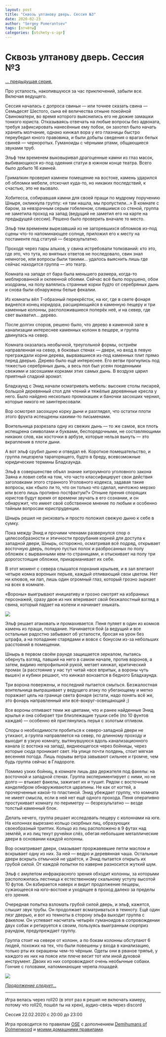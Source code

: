 ```yaml
---
layout: post
title: "Сквозь ултанову дверь. Сессия №3"
date: 2020-02-23
author: "Sergey Pomerantsev"
tags: [отчёты]
categories: [otchety-s-igr]
---
```


# Сквозь ултанову дверь. Сессия №3

[… предыдущая серия.](https://stuartzaq.blot.im/%D1%81%D0%BA%D0%B2%D0%BE%D0%B7%D1%8C-%D1%83%D0%BB%D1%82%D0%B0%D0%BD%D0%BE%D0%B2%D1%83-%D0%B4%D0%B2%D0%B5%D1%80%D1%8C-%D1%81%D0%B5%D1%81%D1%81%D0%B8%D1%8F-%E2%84%962)

Про усталость, накопившуюся за час приключений, забыли все. Включая ведущего.

Сессия началась с допроса свиньи — или точнее сказать свина — Семьдесят Шестого, сына её величества отныне покойной Свиноматери, во время которого выяснились его не дюжие замашки тонкого юриста. Отказываясь отвечать на любые вопросы без адвоката, требуя зафиксировать нанесённые ему побои, он захотел было начать хранить молчание, однако кинжал вора у его глазницы быстро переубедил юного правовика, и были добыты сведения о врагах белых свиней — черноротых. Гуманоиды с чёрными ртами, общающиеся звуками труб.

Эльф тем временем выковыривал драгоценные камни из глаз масок, выбивающихся из-под одеяния статуи в южном конце театра. Всего было добыто 16 камней.

Грималкин проверил камнем помещение на востоке, камень ударился об обломки мебели, отскочил куда-то, но никаких последствий, к счастью, это не вызвало.

Хобитесса, собиравшая камни для своей пращи по мудрому поручению Шныря, окликнула группу: «я там нашла, мы пропустили…» В комнате с баром, за невзрачным серым гобеленом, слившимся со стеной, группа не заметила проход на запад (ведущий не заметил его на карте на предыдущей сессии). Решено было проверить вначале то место.

Эльф тем временем вырезавший из не загоревшихся обломков из-под сцены что-то напоминающее солнце, приложил его к месту на постаменте под статуей — безрезультатно.

Проходя через пары альков, у свина истребовали толкований: кто это, где это, что тута, но внятных ответов не последовало, свин знал немногое, или вопросы были такими… удалось выяснить лишь где сейчас находится группа — это театр.

Комната на западе от бара была меньшего размера, когда-то меблированной и оклеенной обоями. Сейчас всё было порушено, обои изодраны, на полу валялись странные корки будто от серебряных дынь и снова были обнаружены белые фекалии.

Из комнаты вёл Т-образный перекрёсток, на юг, где в свете фонаря виднелся конец коридора, расширяющийся в каменную пещеру и три каменные колонны, расположившиеся поперёк неё, и на север, где свет выхватил… дерево.

После долгих споров, решено было, что дерево в каменной зале в канализации интереснее каменных колонн в пещере, и группа двинулась на север.

Комната оказалась необычной, треугольной формы, остриём направленная на север, в боковых стенах — двери, но вход в левую преграждали корни дерева, вырвавшиеся из-под каменных плит прямо перед дверью. Дерево было ещё интереснее. Его ветви прогнулись под тяжестью серебряных дынь, а весь пол был усеян поеденными свежими и засохшими корками этих самых дынь. В воздухе царил приятный сладкий аромат.

Бладхаунд с Энид начали осматривать мебель: высокие столы писарей, большой деревянный стол для чтений и тяжёлые деревянные кресла у него. Было найдено несколько промокашек и баночки засохших чернил, которые никого не заинтересовали.

Вор осмотрел засохшую корку дыни и разглядел, что остатки плоти этого фрукта испещрены какими-то письменами.

Воительница разрезала одну из свежих дынь — то же самое, вся плоть испещрена символами и буквами, беспорядочными, не составляющими никаких слов, как косточки в арбузе, которые нельзя вынуть — это вкрапления в плоти дыни.

А вот эльф срубил дыню и отведал её. Короткое помешательство, и группа лицезрела тараторящего, будто в бреду, всевозможные юридические термины Бладхаунда.

Эльф в совершенстве объял знание хитроумного уголовного закона Заяна и ловил себя на том, что часто классифицирует свои действия заголовками этого странного Уголовного кодекса, задавая такие вопросы, как «было ли то, что он только что сделал, ничтожно мерзко или всего лишь противно постфактум?» Отныне прения спорящих юристов будут время от времени звучать в его сознании, и он обнаружит, что имеет своё собственное мнение по любым и особенно тайным вопросам юриспруденции.

Шнырь решил не рисковать и просто положил свежую дыню к себе в сумку.

Пока между Энид и прочими членами развернулся спор о целесообразности и этичности прорубания корней для доступа к западной двери, Шнырь, осторожно, осматривая всё подряд, открывает восточную дверь, полную пустых полок и разбросанных по полу обложек с вырванными кем-то страницами, и отыскивает на полу три дорогостоящие обложки, прикарманивает их себе.

В этот момент с севера слышатся порхания крыльев, и в зал влетают четыре комка вороньих перьев, каждый отливающий свои цветом. Нет ни клювов, ни лап, лишь один огромный глаз, который грозно зыркает на всех в комнате.

«Вороны» выигрывают инициативу и грозно смотрят на избранных персонажей, сразу двое из них вперивают свой безжалостный взгляд в свина, который падает на колени и начинает хныкать.

![](/assets/images/ultan_3_1.jpg)

Эльф решает атаковать и промахивается. Пеня пуляет в один из комков камень из пращи, попадание. Начинается бой (а ведущий и все остальные радостно забывают об усталости, бросая на урон без штрафа, а на попадание старядами и вовсе с бонусом из-за небольших расстояний в помещении.

Шнырь в первом своём раунде защищается зеркалом, пытаясь обернуть взгляд, павший на него в самом начале, против воронов, а затем, видимо непрофильной рукой, метает кинжал, критический промах (а расстояние у нас тут читай «все впритык, а вороны чуть выше») и кубики решают, что кинжал вонзается в бедного Бладхаунда.

Три ворона повержены, и последний пытается смыться. Безжалостная воительница выпрашивает у ведущего атаку по убегающему и метко поражает цель на границе света фонаря (кстати, надо понять всё же, это фонарь направленный или всё-вокруг-освещающий ;)

Все вороны отливают теми же цветами, что и ранее найденные Энид крылья и она собирает три близлежащие тушки себе (по 10 фунтов каждая) — особенно ей приглянулись перья с золотым отливом.

Споры о необходимости пробиться к северо-западной двери не утихают, а группа направляется на север, по длинному проходу и выходит в узкую комнату, вытянувшуюся вдоль канализационного канала (с востока на запад), виднеющегося через бойницы, через которые сюда проникает свет. На улице почти полдень, стоит мягкая весенняя погода. Лишь порывы ветра завывают сильнее и громче, чем будь группа сейчас в Гладороге.

Помимо узких бойниц, в комнате лишь два держателя под факелы: на восточной и западной стенах. Группа экспериментирует с ними, но не долго — втыкает факелы, зажигает их и тушит. Рядом с восточным канделябром обнаруживаются царапины. Не как от когтей, а прочерченные какой-то пластиной. Энид убеждает группу, что комната не имеет смысла, если в ней нет ещё одного прохода. Пеня оперативно простукивает комнату по периметру — безрезультатно — везде толстый каменный блок.

Делать нечего, группа решает исследовать пещеру с колоннами на юге. На колоннах вырезано кольцо скорбных лиц, образующих своеобразный триптих. Кольцо из лиц расположено в 9 футах над землёй, и из лиц текут ручейки слёз, обегая небольшие металлические двери в основании каждой колонны.

Вор осматривает двери, смазывает проржавевшие петли маслом и вскрывает одну из них. За ней — ведро и деревянная чаша. Остальные двери вскрыть отмычкой не удаётся, и Энид пытается открыть их грубой силой. От каждой попытки по каверне разносится жуткий шум.

Эльф с амулетом инфракрасного зрения обходит колонны, за которыми расположилась лестница к естественному скальному уступу высотой 10 футов. Он взбирается наверх и видит продолжение пещеры, сужающееся на юго-востоке и уходящее в проход далеко за пределы его зрения.

Очередная попытка взломать грубой силой дверь, и эльф, кажется, слышит звук трубы. Он продолжает всматриваться в темноту. Ещё один лязг дверью, и вот из темноты в сторону эльфа выходит группа с факелом. Он успевает насчитать четырёх гуманоидов в сопровождении двух собак и ретируется к своим, пользуясь выигранным сюрприз раундом, предупреждает группу.

Группа стоит на севере от колонн, а по бокам колонны обступают 6 людей, похожих на тех, что были повешены у входа в канализацию, только рты их окрашены чем-то чёрным. Одеты они в рваное тряпьё, у каждого их них на поясе или плече весит тот или иной духовой инструмент. Двоих из них сопровождают очень необычные собаки. Гончие с головами, напоминающие черепа лошадей.

![](/assets/images/ultan_3_2.jpg)

[*Продолжение следует…*](https://stuartzaq.blot.im/%D1%81%D0%BA%D0%B2%D0%BE%D0%B7%D1%8C-%D1%83%D0%BB%D1%82%D0%B0%D0%BD%D0%BE%D0%B2%D1%83-%D0%B4%D0%B2%D0%B5%D1%80%D1%8C-%D1%81%D0%B5%D1%81%D1%81%D0%B8%D1%8F-%E2%84%964)

---

Игра велась через roll20 (в этот раз я решил не включать камеру, потому что roll20, пошёл ты на хрен), аудио-связь через discord

Сессия 22.02.2020 с 20:00 до 23:00

Игра проводится по правилам [OSE](https://ose.ruleplaying.com/) c дополнением [Demihumans of Dolmenwood](https://docs.google.com/document/d/1daIiaMoYlEb0tD5Ef7CU7W189cRns_UgXriePPj6ktk/edit) и [моими домашними правилами](https://docs.google.com/document/d/1UBRN9XMcaotLbzjYuXPwu192-ijSDO1T7-A3fNhyeq0/edit).

